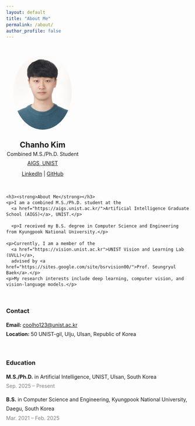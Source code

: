 ```yaml
---
layout: default
title: "About Me"
permalink: /about/
author_profile: false
---
```


<div style="display: flex; flex-wrap: wrap; gap: 32px; align-items: flex-start; margin-top: 40px;">

  <!-- Left Panel -->
  <div style="flex: 0 0 200px; text-align: center;">
    <img src="../images/about.jpg" alt="Chanho Kim Profile" style="border-radius: 50%; width: 160px; margin-bottom: 16px;">
    <h2 style="margin: 10px 0 4px;"><strong>Chanho Kim</strong></h2>
    <p style="margin: 0 0 8px;">Combined M.S./Ph.D. Student</p>
    <p style="margin: 0 0 12px;"><a href="https://aigs.unist.ac.kr/">AIGS, UNIST</a></p>
    <p style="margin: 0;">
      <!-- <a href="/assets/files/chanho_kim_cv.pdf"><strong>CV</strong></a> | -->
      <a href="https://linkedin.com/in/chanho-kim-891a542a2">LinkedIn</a> |
      <a href="https://github.com/coolho1129">GitHub</a>
    </p>
  </div>

  <!-- Right Panel -->
  <div style="flex: 1; min-width: 300px;">

    <h3><strong>About Me</strong></h3>
    <p>I am a combined M.S./Ph.D. student at the
      <a href="https://aigs.unist.ac.kr/">Artificial Intelligence Graduate School (AIGS)</a>, UNIST.</p>
      
      <p>I received my B.S. degree in Computer Science and Engineering from Kyungpook National University.</p>

    <p>Currently, I am a member of the
      <a href="https://vision.unist.ac.kr">UNIST Vision and Learning Lab (UVLL)</a>,
      advised by <a href="https://sites.google.com/site/bsrvision00/">Prof. Seungryul Baek</a>.</p>
    <p>My research interests include deep learning, computer vision, and vision-language models.</p>

  <div style="display: flex; flex-wrap: wrap; gap: 32px; margin-top: 32px;">

  <!-- Contact -->
  <div style="flex: 1; min-width: 250px;">
    <h3><strong>Contact</strong></h3>
    <ul style="list-style: none; padding-left: 0; line-height: 1.8; margin: 0;">
      <li><strong>Email:</strong> <a href="mailto:coolho123@unist.ac.kr">coolho123@unist.ac.kr</a></li>
      <li><strong>Location:</strong> 50 UNIST-gil, Ulju, Ulsan, Republic of Korea</li>
    </ul>
  </div>

  <!-- Education -->
  <div style="flex: 1; min-width: 250px;">
    <h3><strong>Education</strong></h3>
    <ul style="list-style: none; padding-left: 0; line-height: 1.8; margin: 0;">
      <li>
        <strong>M.S./Ph.D.</strong> in Artificial Intelligence, UNIST, Ulsan, South Korea  
        <div style="color: gray;">Sep. 2025 – Present</div>
      </li>
      <li style="margin-top: 12px;">
        <strong>B.S.</strong> in Computer Science and Engineering,  
        Kyungpook National University, Daegu, South Korea  
        <div style="color: gray;">Mar. 2021 – Feb. 2025</div>
      </li>
    </ul>
  </div>

</div>

  </div>
</div>

